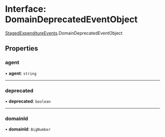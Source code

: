 # Interface: DomainDeprecatedEventObject

[StagedExpenditureEvents](../modules/StagedExpenditureEvents.md).DomainDeprecatedEventObject

## Properties

### agent

• **agent**: `string`

___

### deprecated

• **deprecated**: `boolean`

___

### domainId

• **domainId**: `BigNumber`
